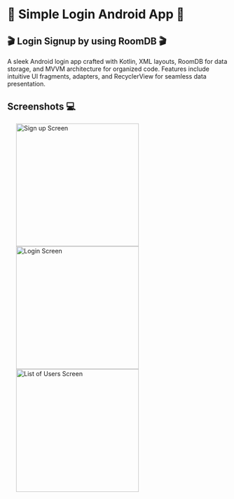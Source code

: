 # 🚀 Simple Login Android App 🚀 

## 🎬 Login Signup by using RoomDB 🎬

A sleek Android login app crafted with Kotlin, XML layouts, RoomDB for data storage, and MVVM architecture for organized code. Features include intuitive UI fragments, adapters, and RecyclerView for seamless data presentation.

## Screenshots 💻

<p align="left">
<img src="https://github.com/shweta-fulzele/Login_Register_RoomDB/assets/46936228/b43e8e1e-62fa-4ee2-b9f2-d5349858c08e" hspace="20" width="280" alt = "Sign up Screen" />
<img src="https://github.com/shweta-fulzele/Login_Register_RoomDB/assets/46936228/c898ee30-d7a2-467d-a127-9e60adac3edf" hspace="20" width="280" alt = "Login Screen" />
<img src="https://github.com/shweta-fulzele/Login_Register_RoomDB/assets/46936228/ac7da105-dbc8-4dde-986e-b15cc4291c34" hspace="20" width="280" alt = "List of Users Screen" />

